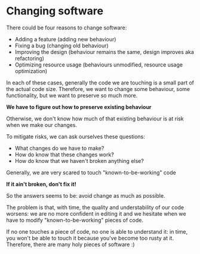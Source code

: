 # Changing software

There could be four reasons to change software:

* Adding a feature (adding new behaviour)
* Fixing a bug (changing old behaviour)
* Improving the design (behaviour remains the same, design improves aka refactoring)
* Optimizing resource usage (behaviours unmodified, resource usage optimization)

In each of these cases, generally the code we are touching is a small part of
the actual code size. Therefore, we want to change some behaviour, some functionality,
but we want to preserve so much more.

**We have to figure out how to preserve existing behaviour**

Otherwise, we don't know how much of that existing behaviour is at risk when we make
our changes.

To mitigate risks, we can ask ourselves these questions:

* What changes do we have to make?
* How do know that these changes work?
* How do know that we haven't broken anything else?

Generally, we are very scared to touch "known-to-be-working" code

**If it ain't broken, don't fix it!**

So the answers seems to be: avoid change as much as possible.

The problem is that, with time, the quality and understability of our code worsens:
we are no more confident in editing it and we hesitate when we have to modify
"known-to-be-working" pieces of code.

If no one touches a piece of code, no one is able to understand it: in time, you
won't be able to touch it because you've become too rusty at it. Therefore, there
are many holy pieces of software :)

